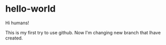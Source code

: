 # hello-world
Hi humans!

This is my first try to use github.
Now I'm changing new branch that Ihave created.

